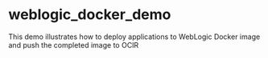 # weblogic_docker_demo
This demo illustrates how to deploy applications to WebLogic Docker image and push the completed image to OCIR
